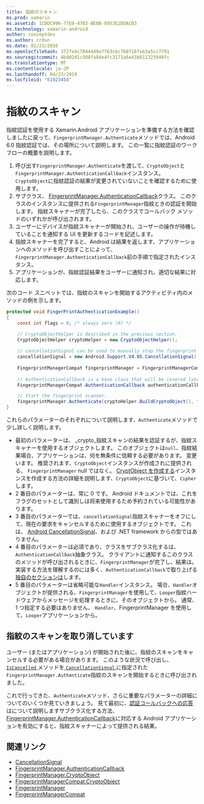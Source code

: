 ```yaml
---
title: 指紋のスキャン
ms.prod: xamarin
ms.assetid: 1CDDC096-77E0-47B3-BE0B-8953E2DDACD3
ms.technology: xamarin-android
author: conceptdev
ms.author: crdun
ms.date: 02/23/2016
ms.openlocfilehash: 372fe4c7844448e7fb3cbc768f16feb3a5cc7791
ms.sourcegitcommit: 4b402d1c508fa84e4fc3171a6e43b811323948fc
ms.translationtype: MT
ms.contentlocale: ja-JP
ms.lasthandoff: 04/23/2019
ms.locfileid: "61023458"
---
```

# <a name="scanning-for-fingerprints"></a>指紋のスキャン

指紋認証を使用する Xamarin.Android アプリケーションを準備する方法を確認しましたに戻って、`FingerprintManager.Authenticate`メソッドでは、Android 6.0 指紋認証では、その場所について説明します。 この一覧に指紋認証のワークフローの概要を説明します。

1. 呼び出す`FingerprintManager.Authenticate`を渡して、`CryptoObject`と`FingerprintManager.AuthenticationCallback`インスタンス。 `CryptoObject`に指紋認証の結果が変更されていないことを確認するために使用します。 
2. サブクラス、 [FingerprintManager.AuthenticationCallback](https://developer.android.com/reference/android/hardware/fingerprint/FingerprintManager.AuthenticationCallback.html)クラス。 このクラスのインスタンスに提供される`FingerprintManager`指紋ときの認証を開始します。 指紋スキャナーが完了したら、このクラスでコールバック メソッドのいずれかが呼び出されます。
3. ユーザーにデバイスが指紋スキャナーが開始され、ユーザーの操作が待機していることを通知する UI を更新するコードを記述します。 
4. 指紋スキャナーを完了すると、Android は結果を返します、アプリケーションへのメソッドを呼び出すことによって、`FingerprintManager.AuthenticationCallback`前の手順で指定されたインスタンス。
5. アプリケーションが、指紋認証結果をユーザーに通知され、適切な結果に対応します。 

次のコード スニペットでは、指紋のスキャンを開始するアクティビティ内のメソッドの例を示します。

```csharp
protected void FingerPrintAuthenticationExample()
{
    const int flags = 0; /* always zero (0) */

    // CryptoObjectHelper is described in the previous section.
    CryptoObjectHelper cryptoHelper = new CryptoObjectHelper();    
    
    // cancellationSignal can be used to manually stop the fingerprint scanner. 
    cancellationSignal = new Android.Support.V4.OS.CancellationSignal();
    
    FingerprintManagerCompat fingerprintManager = FingerprintManagerCompat.From(this);
    
    // AuthenticationCallback is a base class that will be covered later on in this guide.
    FingerprintManagerCompat.AuthenticationCallback authenticationCallback = new MyAuthCallbackSample(this);

    // Start the fingerprint scanner.
    fingerprintManager.Authenticate(cryptoHelper.BuildCryptoObject(), flags, cancellationSignal, authenticationCallback, null);
}
```

これらのパラメーターのそれぞれについて説明します、`Authenticate`メソッドで少し詳しく説明します。

* 最初のパラメーターは、 _crypto_指紋スキャンの結果を認証するが、指紋スキャナーを使用するオブジェクトします。 このオブジェクトは`null`、指紋結果場合、アプリケーションは、何を無条件に信頼する必要があります。 変更います。 推奨されます、`CryptoObject`インスタンスが作成されに提供される、 `FingerprintManager` null ではなく。 [CryptObject を作成する](~/android/platform/fingerprint-authentication/creating-a-cryptoobject.md)インスタンスを作成する方法の詳細を説明します、`CryptoObject`に基づいて、`Cipher`します。
* 2 番目のパラメーターは、常に 0 です。 Android ドキュメントでは、これをフラグのセットとして識別しは将来使用するため予約されている可能性があります。 
* 3 番目のパラメーターでは、`cancellationSignal`指紋スキャナーをオフにして、現在の要求をキャンセルするために使用するオブジェクトです。 これは、 [Android CancellationSignal](https://developer.android.com/reference/android/os/CancellationSignal.html)、および .NET framework からの型ではありません。
* 4 番目のパラメーターは必須であり、クラスをサブクラス化するは、`AuthenticationCallback`抽象クラス。 クライアントに通知するこのクラスのメソッドが呼び出されるときに、`FingerprintManager`が完了し、結果は。 実装する方法を理解するのには多く、`AuthenticationCallback`で取り上げる[独自のセクションは](~/android/platform/fingerprint-authentication/fingerprint-authentication-callbacks.md)します。
* 5 番目のパラメーターは省略可能な`Handler`インスタンス。 場合、`Handler`オブジェクトが提供される、`FingerprintManager`を使用して、`Looper`指紋ハードウェアからメッセージを処理するときに、そのオブジェクトから。 通常、1 つ指定する必要はありません、 `Handler`、FingerprintManager を使用して、`Looper`アプリケーションから。

## <a name="cancelling-a-fingerprint-scan"></a>指紋のスキャンを取り消しています

ユーザー (またはアプリケーション) が開始された後に、指紋のスキャンをキャンセルする必要がある場合があります。 このような状況で呼び出し、 [ `IsCancelled` ](https://developer.android.com/reference/android/os/CancellationSignal.html#isCanceled())メソッドを[ `CancellationSignal` ](https://developer.android.com/reference/android/os/CancellationSignal.html)に指定された`FingerprintManager.Authenticate`指紋のスキャンを開始するときに呼び出されました。

これで行ってきた、`Authenticate`メソッド、さらに重要なパラメーターの詳細についてのいくつか見ていきましょう。 見て最初に、[認証コールバックへの応答](~/android/platform/fingerprint-authentication/fingerprint-authentication-callbacks.md)はについて説明しますサブクラス化する方法、 [FingerprintManager.AuthenticationCallback](https://developer.android.com/reference/android/hardware/fingerprint/FingerprintManager.AuthenticationCallback.html)に対応する Android アプリケーションを有効にすると、指紋スキャナーによって提供される結果。




## <a name="related-links"></a>関連リンク

- [CancellationSignal](https://developer.android.com/reference/android/os/CancellationSignal.html)
- [FingerprintManager.AuthenticationCallback](https://developer.android.com/reference/android/hardware/fingerprint/FingerprintManager.AuthenticationCallback.html)
- [FingerprintManager.CryptoObject](https://developer.android.com/reference/android/hardware/fingerprint/FingerprintManager.CryptoObject.html)
- [FingerprintManagerCompat.CryptoObject](https://developer.android.com/reference/android/support/v4/hardware/fingerprint/FingerprintManagerCompat.CryptoObject.html)
- [FingerprintManager](https://developer.android.com/reference/android/hardware/fingerprint/FingerprintManager.html)
- [FingerprintManagerCompat](https://developer.android.com/reference/android/support/v4/hardware/fingerprint/FingerprintManagerCompat.html)
